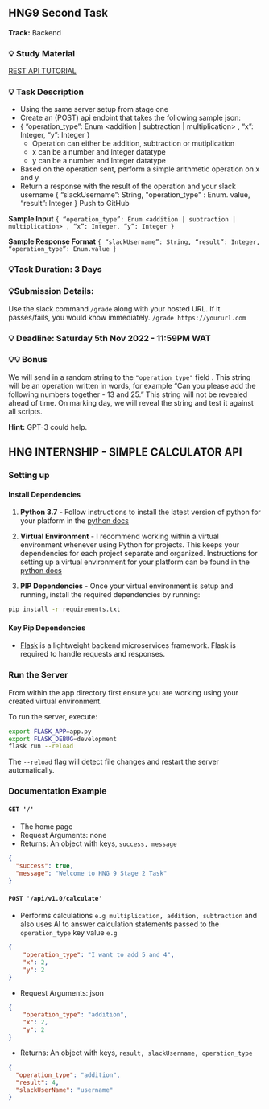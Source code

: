 ## HNG9 Second Task

**Track:** Backend

### :bulb: Study Material
[REST API TUTORIAL](https://www.gravitee.io/blog/rest-api-tutorial) 

### :bulb: Task Description
 - Using the same server setup from stage one
 - Create an (POST) api endoint that takes the following sample json:
 - { “operation_type”: Enum <addition | subtraction | multiplication> , “x”: Integer, “y”: Integer }
     - Operation can either be addition, subtraction or mutiplication
     - x can be a number and Integer datatype
     - y can be a number and Integer datatype
 - Based on the operation sent, perform a simple arithmetic operation on x and y
 - Return a response with the result of the operation and your slack username
 { “slackUsername”: String, "operation_type" : Enum. value, “result”: Integer }
 Push to GitHub

**Sample Input** `{ “operation_type”: Enum <addition | subtraction | multiplication> , “x”: Integer, “y”: Integer }`

**Sample Response Format** `{ “slackUsername”: String, “result”: Integer, “operation_type”: Enum.value }`

### :bulb:Task Duration: 3 Days

### :bulb:Submission Details:
Use the slack command `/grade` along with your hosted URL. If it passes/fails, you would know immediately.
`/grade https://yoururl.com`

### :bulb: Deadline: Saturday 5th Nov 2022 - 11:59PM WAT

### :bulb::bulb: Bonus
We will send in a random string to the `"operation_type"` field . This string will be an operation written in words, for example “Can you please add the following numbers together - 13 and 25.”
This string will not be revealed ahead of time. On marking day, we will reveal the string and test it against all scripts.

**Hint:** GPT-3 could help.



## HNG INTERNSHIP - SIMPLE CALCULATOR API

### Setting up

#### Install Dependencies

1. **Python 3.7** - Follow instructions to install the latest version of python for your platform in the [python docs](https://docs.python.org/3/using/unix.html#getting-and-installing-the-latest-version-of-python)

2. **Virtual Environment** - I recommend working within a virtual environment whenever using Python for projects. This keeps your dependencies for each project separate and organized. Instructions for setting up a virtual environment for your platform can be found in the [python docs](https://packaging.python.org/guides/installing-using-pip-and-virtual-environments/)

3. **PIP Dependencies** - Once your virtual environment is setup and running, install the required dependencies by running:

```bash
pip install -r requirements.txt
```

#### Key Pip Dependencies

- [Flask](http://flask.pocoo.org/) is a lightweight backend microservices framework. Flask is required to handle requests and responses.

### Run the Server

From within the app directory first ensure you are working using your created virtual environment.

To run the server, execute:

```bash
export FLASK_APP=app.py
export FLASK_DEBUG=development
flask run --reload
```

The `--reload` flag will detect file changes and restart the server automatically.


### Documentation Example

#### `GET '/'`

- The home page
- Request Arguments: none 
- Returns: An object with keys, `success, message`

```json
{
  "success": true, 
  "message": "Welcome to HNG 9 Stage 2 Task"
}
```

#### `POST '/api/v1.0/calculate'`

- Performs calculations `e.g multiplication, addition, subtraction` and also uses AI to answer calculation statements passed to the `operation_type` key value `e.g`
```json
{
    "operation_type": "I want to add 5 and 4",
    "x": 2,
    "y": 2
}
```
- Request Arguments: json 
```json
{
    "operation_type": "addition",
    "x": 2,
    "y": 2
}
```
- Returns: An object with keys, `result, slackUsername, operation_type`

```json
{
  "operation_type": "addition",
  "result": 4,
  "slackUserName": "username"
}
```
